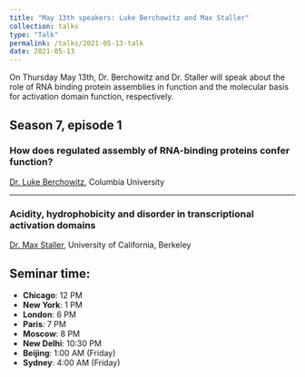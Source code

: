 ```yaml
---
title: "May 13th speakers: Luke Berchowitz and Max Staller"
collection: talks
type: "Talk"
permalink: /talks/2021-05-13-talk
date: 2021-05-13
---
```


On Thursday May 13th, Dr. Berchowitz and Dr. Staller will speak about the role of RNA binding protein assemblies in function and the molecular basis for activation domain function, respectively. 


## Season 7, episode 1

### How does regulated assembly of RNA-binding proteins confer function?
[Dr. Luke Berchowitz](https://www.genetics.cumc.columbia.edu/profile/luke-e-berchowitz-phd), Columbia University

---

### Acidity, hydrophobicity and disorder in transcriptional activation domains
[Dr. Max Staller](https://ccb.berkeley.edu/people/max-staller/), University of California, Berkeley

## Seminar time:
* **Chicago**: 12 PM
* **New York**: 1 PM
* **London**: 6 PM
* **Paris**: 7 PM
* **Moscow**: 8 PM
* **New Delhi**: 10:30 PM
* **Beijing**: 1:00 AM (Friday)
* **Sydney**: 4:00 AM (Friday)





